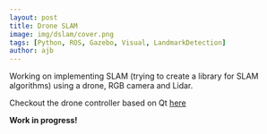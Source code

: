 ```yaml
---
layout: post
title: Drone SLAM
image: img/dslam/cover.png
tags: [Python, ROS, Gazebo, Visual, LandmarkDetection]
author: ajb
---
```


Working on implementing SLAM (trying to create a library for SLAM algorithms) using a drone, RGB camera and Lidar. 

Checkout the drone controller based on Qt [here](https://youtube.com/embed/L2CJCvOHqHQ?mute=1)

**Work in progress!**
